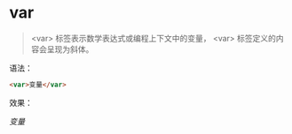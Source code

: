 # var

> &lt;var&gt; 标签表示数学表达式或编程上下文中的变量， &lt;var&gt; 标签定义的内容会呈现为斜体。

语法：

```html
<var>变量</var>
```

效果：

<var>变量</var>